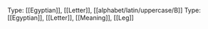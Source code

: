 Type: [[Egyptian]], [[Letter]], [[alphabet/latin/uppercase/B]]
Type: [[Egyptian]], [[Letter]], [[Meaning]], [[Leg]]